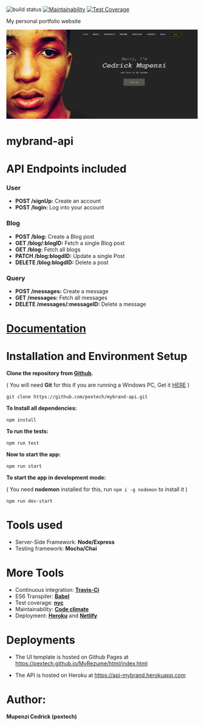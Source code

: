 
![build status](https://travis-ci.org/pextech/mybrand-api.svg?branch=develop)
[![Maintainability](https://api.codeclimate.com/v1/badges/a99a88d28ad37a79dbf6/maintainability)](https://codeclimate.com/github/codeclimate/codeclimate/maintainability)
[![Test Coverage](https://api.codeclimate.com/v1/badges/a99a88d28ad37a79dbf6/test_coverage)](https://codeclimate.com/github/codeclimate/codeclimate/test_coverage)

My personal portfolio website

![image](https://github.com/pextech/mybrand-api/blob/develop/landing.PNG)

# mybrand-api

# API Endpoints included

### User

- **POST /signUp:** Create an account
- **POST /login:** Log into your account

### Blog

- **POST /blog:** Create a Blog post
- **GET /blog/:blogID:** Fetch a single Blog post
- **GET /blog:** Fetch all blogs
- **PATCH /blog:blogdID:** Update a single Post
- **DELETE /blog:blogdID:** Delete a post

### Query

- **POST /messages:** Create a message
- **GET /messages:** Fetch all messages
- **DELETE /messages/:messageID:** Delete a message

# [Documentation](https://api-mybrand.herokuapp.com/api-docs/)

# Installation and Environment Setup

**Clone the repository from [Github](https://github.com/pextech/mybrand-api.git).**

( You will need **Git** for this if you are running a Windows PC, Get it [HERE](https://git-scm.com/) )

```
git clone https://github.com/pextech/mybrand-api.git
```

**To Install all dependencies:**

```
npm install
```

**To run the tests:**

```
npm run test 
```

**Now to start the app:**

```
npm run start
```

**To start the app in development mode:**

( You need **nodemon** installed for this, run `npm i -g nodemon` to install it )

```
npm run dev-start
```

# Tools used

- Server-Side Framework: **Node/Express**
- Testing framework: **Mocha/Chai**

# More Tools

- Continuous integration: **[Travis-Ci](travis-ci.org)**
- ES6 Transpiler: **[Babel](babeljs.io)**
- Test coverage: **[nyc](https://www.npmjs.com/package/nyc)**
- Maintainability: **[Code climate](https://codeclimate.com)**
- Deployment: **[Heroku](https://www.heroku.com)** and **[Netlify](https://www.netlify.com/)**

# Deployments

- The UI template is hosted on Github Pages at https://pextech.github.io/MyRezume/html/index.html

- The API is hosted on Heroku at https://api-mybrand.herokuapp.com

# Author:

**Mupenzi Cedrick (pextech)**
